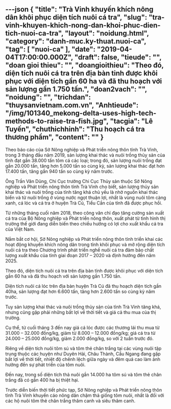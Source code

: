 ---json
{
    "title": "Trà Vinh khuyến khích nông dân khôi phục diện tích nuôi cá tra",
    "slug": "tra-vinh-khuyen-khich-nong-dan-khoi-phuc-dien-tich-nuoi-ca-tra",
    "layout": "noidung.html",
    "category": "danh-muc.ky-thuat.nuoi-ca",
    "tag": [
        "nuoi-ca"
    ],
    "date": "2019-04-04T17:00:00.000Z",
    "draft": false,
    "tieude": "",
    "doan gioi thieu": "",
    "doangioithieu": "Theo đó, diện tích nuôi cá tra trên địa bàn tỉnh được khôi phục với diện tích gần 60 ha và đã thu hoạch với sản lượng gần 1.750 tấn.",
    "doan2vach": "",
    "noidung": "",
    "trichdan": "thuysanvietnam.com.vn",
    "Anhtieude": "/img/101340_mekong-delta-uses-high-tech-methods-to-raise-tra-fish.jpg",
    "tacgia": "Lê Tuyến",
    "chuthichhinh": "Thu hoạch cá tra thương phẩm",
    "__content__": ""
}
---
<p>Theo b&aacute;o c&aacute;o của Sở N&ocirc;ng nghiệp v&agrave; Ph&aacute;t triển n&ocirc;ng th&ocirc;n tỉnh Tr&agrave; Vinh, trong 3 th&aacute;ng đầu năm 2019, sản lượng khai th&aacute;c v&agrave; nu&ocirc;i trồng thủy sản của tỉnh đạt gần 38.000 tấn t&ocirc;m c&aacute; c&aacute;c loại; trong đ&oacute;, sản lượng nu&ocirc;i trồng đạt gần 20.000 tấn, tăng hơn 5.000 tấn so c&ugrave;ng kỳ, sản lượng khai th&aacute;c đạt hơn 17.400 tấn, tăng gần 940 tấn so c&ugrave;ng kỳ năm trước.</p>

<p>&Ocirc;ng Trần Văn Dũng, Chi Cục trưởng Chi Cục Thủy sản thuộc Sở N&ocirc;ng nghiệp v&agrave; Ph&aacute;t triển n&ocirc;ng th&ocirc;n tỉnh Tr&agrave; Vinh cho biết, sản lượng thủy sản khai th&aacute;c v&agrave; nu&ocirc;i trồng của tỉnh tăng kh&aacute; chủ yếu l&agrave; nhờ nguồn khai th&aacute;c biển v&agrave; từ nu&ocirc;i trồng ở v&ugrave;ng nước ngọt thuận lợi, nhất l&agrave; v&ugrave;ng nu&ocirc;i t&ocirc;m c&agrave;ng xanh, c&aacute; l&oacute;c v&agrave; c&aacute; tra ở huyện Tr&agrave; C&uacute;, Tiểu Cần của tỉnh đ&atilde; được phục hồi.</p>

<p>Từ những th&aacute;ng cuối năm 2018, theo c&ocirc;ng văn chỉ đạo tăng cường sản xuất c&aacute; tra của Bộ N&ocirc;ng nghiệp v&agrave; Ph&aacute;t triển n&ocirc;ng th&ocirc;n, xuất ph&aacute;t từ t&igrave;nh h&igrave;nh thị trường thế giới đang diễn biến theo chiều hướng c&oacute; lợi cho xuất khẩu c&aacute; tra của Việt Nam.</p>

<p>Nắm bắt cơ hội, Sở N&ocirc;ng nghiệp v&agrave; Ph&aacute;t triển n&ocirc;ng th&ocirc;n tỉnh triển khai c&aacute;c hoạt động khuyến kh&iacute;ch n&ocirc;ng d&acirc;n trong tỉnh kh&ocirc;i phục v&agrave; mở rộng diện t&iacute;ch nu&ocirc;i c&aacute; tra theo Chương tr&igrave;nh ph&aacute;t triển nghề nu&ocirc;i c&aacute; tra đảm bảo chất lượng xuất khẩu của tỉnh giai đoạn 2017 &ndash; 2020 v&agrave; định hướng đến năm 2025.</p>

<p>Theo đ&oacute;, diện t&iacute;ch nu&ocirc;i c&aacute; tra tr&ecirc;n địa b&agrave;n tỉnh được kh&ocirc;i phục với diện t&iacute;ch gần 60 ha v&agrave; đ&atilde; thu hoạch với sản lượng gần 1.750 tấn.</p>

<p>Diện t&iacute;ch nu&ocirc;i c&aacute; l&oacute;c tr&ecirc;n địa b&agrave;n huyện Tr&agrave; C&uacute; đ&atilde; thu hoạch diện t&iacute;ch gần 40ha, sản lượng đạt hơn 6.600 tấn, tăng hơn 2.600 tấn so c&ugrave;ng kỳ năm trước.</p>

<p>Tuy sản lượng khai th&aacute;c v&agrave; nu&ocirc;i trồng thủy sản của tỉnh Tr&agrave; Vinh tăng kh&aacute;, nhưng cũng gặp phải những bất lợi về thời tiết v&agrave; gi&aacute; cả thu mua của thị trường.</p>

<p>Cụ thể, từ cuối th&aacute;ng 3 đến nay gi&aacute; c&aacute; l&oacute;c được c&aacute;c thương l&aacute;i thu mua từ 31.000 &ndash; 32.000 đồng/kg, giảm từ 8.000 &ndash; 12.000 đồng/kg; gi&aacute; c&aacute; tra từ 24.000 &ndash; 25.000 đồng/kg, giảm 2.000 đồng/kg, so với 2 tuần trước đ&oacute;.</p>

<p>Ri&ecirc;ng về diện t&iacute;ch nu&ocirc;i t&ocirc;m s&uacute; v&agrave; t&ocirc;m thẻ ch&acirc;n trắng tại c&aacute;c v&ugrave;ng nu&ocirc;i tập trung thuộc c&aacute;c huyện như Duy&ecirc;n Hải, Ch&acirc;u Th&agrave;nh, Cầu Ngang đang gặp bất lợi về thời tiết, nhi&ecirc;̣t đ&ocirc;̣ ch&ecirc;nh l&ecirc;̣ch giữa ngày và đ&ecirc;m quá cao làm ảnh hưởng đ&ecirc;́n sự ph&aacute;t triển của t&ocirc;m nu&ocirc;i.</p>

<p>Đến nay, trong số diện t&iacute;ch thả nu&ocirc;i gần 14.000 ha t&ocirc;m s&uacute; v&agrave; t&ocirc;m thẻ ch&acirc;n trắng đ&atilde; c&oacute; gần 400 ha bị thiệt hại.</p>

<p>Trước diễn biến thời tiết phức tạp, Sở N&ocirc;ng nghiệp v&agrave; Ph&aacute;t triển n&ocirc;ng th&ocirc;n tỉnh&nbsp;Tr&agrave; Vinh&nbsp;khuyến c&aacute;o n&ocirc;ng d&acirc;n chậm thả giống t&ocirc;m nu&ocirc;i, nhất l&agrave; đối với c&aacute;c hộ nu&ocirc;i t&ocirc;m thẻ ch&acirc;n trắng th&acirc;m canh v&agrave; si&ecirc;u th&acirc;m canh.</p>
